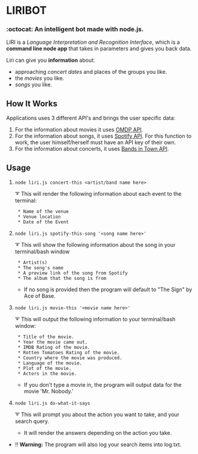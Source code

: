 # LIRIBOT
### :octocat: An intelligent bot made with node.js. 


LIRI is a _Language Interpretation and Recognition Interface_, which is a **command line node app** that takes in parameters and gives you back data.

Liri can give you **information** about:
* approaching _concert dates_ and places of the groups you like.
* the _movies_ you like.
* _songs_ you like.

## How It Works

Applications uses 3 different API's and brings the user specific data:

1. For the information about movies it uses [OMDP API](http://www.omdbapi.com/).
2. For the information about songs, it uses [Spotify API](https://developer.spotify.com/documentation/web-api/reference/). For this function to work, the user himself/herself must have an API key of their own.
3. For the information about concerts, it uses [Bands in Town API](https://www.artists.bandsintown.com/bandsintown-api).

## Usage

1. `node liri.js concert-this <artist/band name here>`

   :curly_loop: This will render the following information about each event to the terminal:
    ```
     * Name of the venue
     * Venue location
     * Date of the Event
    ```

2. `node liri.js spotify-this-song '<song name here>'`

   :curly_loop: This will show the following information about the song in your terminal/bash window
    ```
     * Artist(s)
     * The song's name
     * A preview link of the song from Spotify
     * The album that the song is from
    ```

   * If no song is provided then the program will default to "The Sign" by Ace of Base.

3. `node liri.js movie-this '<movie name here>'`

   :curly_loop: This will output the following information to your terminal/bash window:

    ```
     * Title of the movie.
     * Year the movie came out.
     * IMDB Rating of the movie.
     * Rotten Tomatoes Rating of the movie.
     * Country where the movie was produced.
     * Language of the movie.
     * Plot of the movie.
     * Actors in the movie.
    ```

   * If you don't type a movie in, the program will output data for the movie 'Mr. Nobody.'

4. `node liri.js do-what-it-says`

    :curly_loop: This will prompt you about the action you want to take, and your search query.
    * It will render the answers depending on the action you take.

* :bangbang: **Warning:** The program will also log your search items into log.txt.


